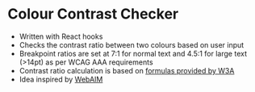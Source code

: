 # Colour Contrast Checker

* Written with React hooks
* Checks the contrast ratio between two colours based on user input
* Breakpoint ratios are set at 7:1 for normal text and 4.5:1 for large text (>14pt) as per WCAG AAA requirements
* Contrast ratio calculation is based on [formulas provided by W3A](https://www.w3.org/TR/WCAG20-TECHS/G17#G17-procedure)
* Idea inspired by [WebAIM](https://webaim.org/resources/contrastchecker/)
